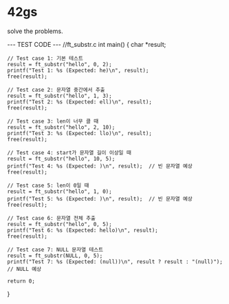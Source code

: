 # 42gs
solve the problems.

--- TEST CODE ---
//ft_substr.c
int main() {
    char *result;

    // Test case 1: 기본 테스트
    result = ft_substr("hello", 0, 2);
    printf("Test 1: %s (Expected: he)\n", result);
    free(result);

    // Test case 2: 문자열 중간에서 추출
    result = ft_substr("hello", 1, 3);
    printf("Test 2: %s (Expected: ell)\n", result);
    free(result);

    // Test case 3: len이 너무 클 때
    result = ft_substr("hello", 2, 10);
    printf("Test 3: %s (Expected: llo)\n", result);
    free(result);

    // Test case 4: start가 문자열 길이 이상일 때
    result = ft_substr("hello", 10, 5);
    printf("Test 4: %s (Expected: )\n", result);  // 빈 문자열 예상
    free(result);

    // Test case 5: len이 0일 때
    result = ft_substr("hello", 1, 0);
    printf("Test 5: %s (Expected: )\n", result);  // 빈 문자열 예상
    free(result);

    // Test case 6: 문자열 전체 추출
    result = ft_substr("hello", 0, 5);
    printf("Test 6: %s (Expected: hello)\n", result);
    free(result);

    // Test case 7: NULL 문자열 테스트
    result = ft_substr(NULL, 0, 5);
    printf("Test 7: %s (Expected: (null))\n", result ? result : "(null)");  // NULL 예상

    return 0;
}
